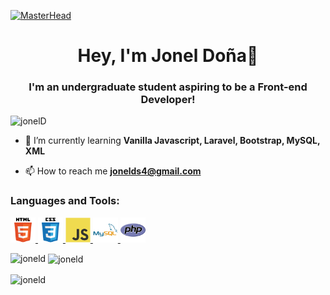 [![MasterHead](https://pbs.twimg.com/media/D-jmhnoU0AEGHeb.jpg)](https://rishavchanda.io)

<h1 align="center">Hey, I'm Jonel Doña👋</h1>
<h3 align="center">I'm an undergraduate student aspiring to be a Front-end Developer!</h3>

<p align="left"> <img src="https://komarev.com/ghpvc/?username=joneld&label=Profile%20views&color=0e75b6&style=flat" alt="jonelD" /> </p>

- 🌱 I’m currently learning **Vanilla Javascript, Laravel, Bootstrap, MySQL, XML**

- 📫 How to reach me **jonelds4@gmail.com**

<p align="left">
</p>


<h3 align="left">Languages and Tools:</h3>
<p align="left"> <a href="https://www.w3schools.com/css/" target="_blank" rel="noreferrer"> <img src="https://raw.githubusercontent.com/devicons/devicon/master/icons/html5/html5-original-wordmark.svg" alt="html5" width="40" height="40"/> </a> <a href="https://www.w3.org/html/" target="_blank" rel="noreferrer"> <img src="https://raw.githubusercontent.com/devicons/devicon/master/icons/css3/css3-original-wordmark.svg" alt="css3" width="40" height="40"/> </a> <a href="https://developer.mozilla.org/en-US/docs/Web/JavaScript" target="_blank" rel="noreferrer"> <img src="https://raw.githubusercontent.com/devicons/devicon/master/icons/javascript/javascript-original.svg" alt="javascript" width="40" height="40"/> </a> <a href="https://www.mysql.com/" target="_blank" rel="noreferrer"> <img src="https://raw.githubusercontent.com/devicons/devicon/master/icons/mysql/mysql-original-wordmark.svg" alt="mysql" width="40" height="40"/> </a> <a href="https://www.php.net" target="_blank" rel="noreferrer"> <img src="https://raw.githubusercontent.com/devicons/devicon/master/icons/php/php-original.svg" alt="php" width="40" height="40"/> </a> </p>

<p><img align="left" src="https://github-readme-stats.vercel.app/api/top-langs?username=joneld&show_icons=true&locale=en&layout=compact" alt="joneld" /></p>

<p>&nbsp;<img align="center" src="https://github-readme-stats.vercel.app/api?username=joneld&show_icons=true&locale=en" alt="joneld" /></p>

<p><img align="center" src="https://github-readme-streak-stats.herokuapp.com/?user=joneld&" alt="joneld" /></p>
